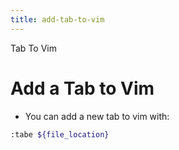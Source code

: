 ```yaml
---
title: add-tab-to-vim
---
```


Tab To Vim

# Add a Tab to Vim

- You can add a new tab to vim with:

```sh
:tabe ${file_location}
```
